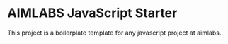 # AIMLABS JavaScript Starter
This project is a boilerplate template for any javascript project at aimlabs.
